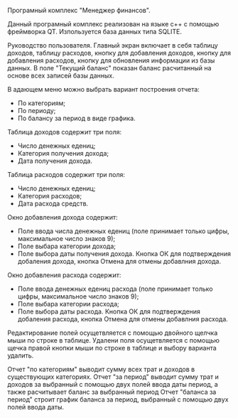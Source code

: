 Програмный комплекс "Менеджер финансов".

Данный програмный комплекс реализован на языке с++ с помощью фреймворка QT.
Изпользуется база данных типа SQLITE.

Руководство пользователя.
Главный экран включает в себя таблицу доходов, таблицу расходов,
кнопку для добавления доходов, кнопку для добавления расходов, 
кнопку для обновления информации из базы данных.
В поле "Текущий баланс" показан баланс расчитанный на основе всех 
записей базы данных. 

В адающем меню можно выбрать вариант построения отчета:
- По категориям;
- По периоду;
- По балансу за период в виде графика.

Таблица доходов содержит три поля:
- Число денежных едениц;
- Категория получения дохода;
- Дата получения дохода.

Таблица расходов содержит три поля:
- Число денежных едениц;
- Категория расходов;
- Дата расхода средств.

Окно добавления дохода содержит:
- Поле ввода числа денежных едениц 
(поле принимает только цифры, максимальное число знаков 9);
- Поле выбара категории дохода;
- Поле выбора даты получения дохода.
Кнопка ОК для подтверждения добаления дохода, кнопка Отмена для отмены добавлния дохода.

Окно добавления расхода содержит:
- Поле ввода денежных едениц расхода 
(поле принимает только цифры, максимальное число знаков 9);
- Поле выбара категории расхода;
- Поле выбора даты расхода.
Кнопка ОК для подтверждения добаления расхода, кнопка Отмена для отмены добавлния расхода.

Редактирование полей осущетвляется с помощью двойного щелчка мыши по строке в таблице.
Удалени поля осущетвляется с помощью щечка правой кнопки мыши по строке в таблице и выбору варианта удалить.

Отчет "по категориям" выводит сумму всех трат и доходов в существующих категориях.
Отчет "за период" выводит сумму трат и доходов за выбранный с помощью двух полей ввода даты период, 
а также расчитывает баланс за выбранный период
Отчет "баланса за период" строит график баланса за период, выбранный с помощью двух полей ввода даты.

